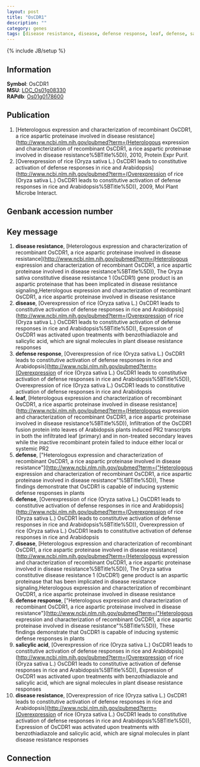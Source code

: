 ```yaml
---
layout: post
title: "OsCDR1"
description: ""
category: genes
tags: [disease resistance, disease, defense response, leaf, defense, salicylic acid]
---
```

{% include JB/setup %}

## Information
__Symbol__: OsCDR1  
__MSU__: [LOC_Os01g08330](http://rice.plantbiology.msu.edu/cgi-bin/ORF_infopage.cgi?orf=LOC_Os01g08330)  
__RAPdb__: [Os01g0178600](http://rapdb.dna.affrc.go.jp/viewer/gbrowse_details/irgsp1?name=Os01g0178600)  

## Publication
1. [Heterologous expression and characterization of recombinant OsCDR1, a rice aspartic proteinase involved in disease resistance](http://www.ncbi.nlm.nih.gov/pubmed?term=(Heterologous expression and characterization of recombinant OsCDR1, a rice aspartic proteinase involved in disease resistance%5BTitle%5D)), 2010, Protein Expr Purif.
2. [Overexpression of rice (Oryza sativa L.) OsCDR1 leads to constitutive activation of defense responses in rice and Arabidopsis](http://www.ncbi.nlm.nih.gov/pubmed?term=(Overexpression of rice (Oryza sativa L.) OsCDR1 leads to constitutive activation of defense responses in rice and Arabidopsis%5BTitle%5D)), 2009, Mol Plant Microbe Interact.

## Genbank accession number

## Key message
1. __disease resistance__, [Heterologous expression and characterization of recombinant OsCDR1, a rice aspartic proteinase involved in disease resistance](http://www.ncbi.nlm.nih.gov/pubmed?term=(Heterologous expression and characterization of recombinant OsCDR1, a rice aspartic proteinase involved in disease resistance%5BTitle%5D)), The Oryza sativa constitutive disease resistance 1 (OsCDR1) gene product is an aspartic proteinase that has been implicated in disease resistance signaling,Heterologous expression and characterization of recombinant OsCDR1, a rice aspartic proteinase involved in disease resistance
2. __disease__, [Overexpression of rice (Oryza sativa L.) OsCDR1 leads to constitutive activation of defense responses in rice and Arabidopsis](http://www.ncbi.nlm.nih.gov/pubmed?term=(Overexpression of rice (Oryza sativa L.) OsCDR1 leads to constitutive activation of defense responses in rice and Arabidopsis%5BTitle%5D)),  Expression of OsCDR1 was activated upon treatments with benzothiadiazole and salicylic acid, which are signal molecules in plant disease resistance responses
3. __defense response__, [Overexpression of rice (Oryza sativa L.) OsCDR1 leads to constitutive activation of defense responses in rice and Arabidopsis](http://www.ncbi.nlm.nih.gov/pubmed?term=(Overexpression of rice (Oryza sativa L.) OsCDR1 leads to constitutive activation of defense responses in rice and Arabidopsis%5BTitle%5D)), Overexpression of rice (Oryza sativa L.) OsCDR1 leads to constitutive activation of defense responses in rice and Arabidopsis
4. __leaf__, [Heterologous expression and characterization of recombinant OsCDR1, a rice aspartic proteinase involved in disease resistance](http://www.ncbi.nlm.nih.gov/pubmed?term=(Heterologous expression and characterization of recombinant OsCDR1, a rice aspartic proteinase involved in disease resistance%5BTitle%5D)),  Infiltration of the OsCDR1 fusion protein into leaves of Arabidopsis plants induced PR2 transcripts in both the infiltrated leaf (primary) and in non-treated secondary leaves while the inactive recombinant protein failed to induce either local or systemic PR2
5. __defense__, ["Heterologous expression and characterization of recombinant OsCDR1, a rice aspartic proteinase involved in disease resistance"](http://www.ncbi.nlm.nih.gov/pubmed?term=("Heterologous expression and characterization of recombinant OsCDR1, a rice aspartic proteinase involved in disease resistance"%5BTitle%5D)),  These findings demonstrate that OsCDR1 is capable of inducing systemic defense responses in plants
6. __defense__, [Overexpression of rice (Oryza sativa L.) OsCDR1 leads to constitutive activation of defense responses in rice and Arabidopsis](http://www.ncbi.nlm.nih.gov/pubmed?term=(Overexpression of rice (Oryza sativa L.) OsCDR1 leads to constitutive activation of defense responses in rice and Arabidopsis%5BTitle%5D)), Overexpression of rice (Oryza sativa L.) OsCDR1 leads to constitutive activation of defense responses in rice and Arabidopsis
7. __disease__, [Heterologous expression and characterization of recombinant OsCDR1, a rice aspartic proteinase involved in disease resistance](http://www.ncbi.nlm.nih.gov/pubmed?term=(Heterologous expression and characterization of recombinant OsCDR1, a rice aspartic proteinase involved in disease resistance%5BTitle%5D)), The Oryza sativa constitutive disease resistance 1 (OsCDR1) gene product is an aspartic proteinase that has been implicated in disease resistance signaling,Heterologous expression and characterization of recombinant OsCDR1, a rice aspartic proteinase involved in disease resistance
8. __defense response__, ["Heterologous expression and characterization of recombinant OsCDR1, a rice aspartic proteinase involved in disease resistance"](http://www.ncbi.nlm.nih.gov/pubmed?term=("Heterologous expression and characterization of recombinant OsCDR1, a rice aspartic proteinase involved in disease resistance"%5BTitle%5D)),  These findings demonstrate that OsCDR1 is capable of inducing systemic defense responses in plants
9. __salicylic acid__, [Overexpression of rice (Oryza sativa L.) OsCDR1 leads to constitutive activation of defense responses in rice and Arabidopsis](http://www.ncbi.nlm.nih.gov/pubmed?term=(Overexpression of rice (Oryza sativa L.) OsCDR1 leads to constitutive activation of defense responses in rice and Arabidopsis%5BTitle%5D)),  Expression of OsCDR1 was activated upon treatments with benzothiadiazole and salicylic acid, which are signal molecules in plant disease resistance responses
10. __disease resistance__, [Overexpression of rice (Oryza sativa L.) OsCDR1 leads to constitutive activation of defense responses in rice and Arabidopsis](http://www.ncbi.nlm.nih.gov/pubmed?term=(Overexpression of rice (Oryza sativa L.) OsCDR1 leads to constitutive activation of defense responses in rice and Arabidopsis%5BTitle%5D)),  Expression of OsCDR1 was activated upon treatments with benzothiadiazole and salicylic acid, which are signal molecules in plant disease resistance responses

## Connection


